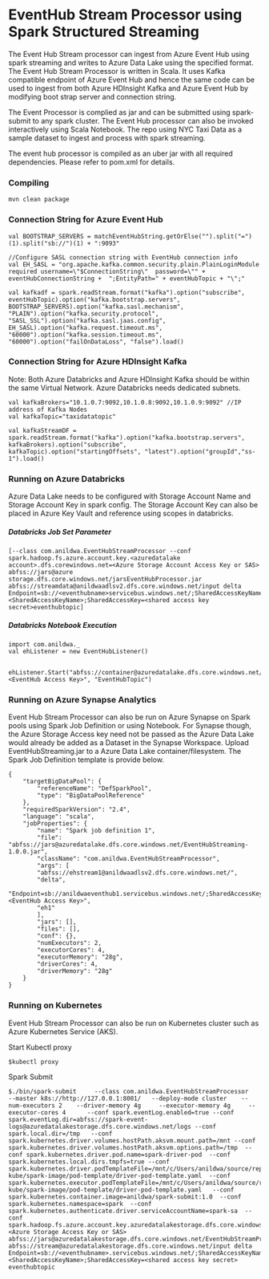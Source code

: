 # EventHub Stream Processor using Spark Structured Streaming

The Event Hub Stream processor can ingest from Azure Event Hub using spark streaming and writes to Azure Data Lake using the specified format. 
The Event Hub Stream Processor is written in Scala. 
It uses Kafka compatible endpoint of Azure Event Hub and hence the same code can be used to ingest from both Azure HDInsight Kafka and Azure Event Hub by modifying boot strap server and connection string.  

The Event Processor is complied as jar and can be submitted using spark-submit to any spark cluster. The Event Hub processor can also be invoked interactively using Scala Notebook.
The repo using NYC Taxi Data as a sample dataset to ingest and process with spark streaming. 



The event hub processor is compiled as an uber jar with all required dependencies. Please refer to pom.xml for details.  

### Compiling

    mvn clean package

### Connection String for Azure Event Hub

    val BOOTSTRAP_SERVERS = matchEventHubString.getOrElse("").split("=")(1).split("sb://")(1) + ":9093"
        
    //Configure SASL connection string with EventHub connection info
    val EH_SASL = "org.apache.kafka.common.security.plain.PlainLoginModule required username=\"$ConnectionString\"  password=\"" + eventHubConnectionString +  ";EntityPath=" + eventHubTopic + "\";"

    val kafkadf = spark.readStream.format("kafka").option("subscribe", eventHubTopic).option("kafka.bootstrap.servers", BOOTSTRAP_SERVERS).option("kafka.sasl.mechanism", "PLAIN").option("kafka.security.protocol", "SASL_SSL").option("kafka.sasl.jaas.config", EH_SASL).option("kafka.request.timeout.ms", "60000").option("kafka.session.timeout.ms", "60000").option("failOnDataLoss", "false").load()




### Connection String for Azure HDInsight Kafka
Note: Both Azure Databricks and Azure HDInsight Kafka should be within the same Virtual Network. Azure Databricks needs dedicated subnets. 


    val kafkaBrokers="10.1.0.7:9092,10.1.0.8:9092,10.1.0.9:9092" //IP address of Kafka Nodes 
    val kafkaTopic="taxidatatopic"

    val kafkaStreamDF = spark.readStream.format("kafka").option("kafka.bootstrap.servers", kafkaBrokers).option("subscribe", kafkaTopic).option("startingOffsets", "latest").option("groupId","ss-1").load()


### Running on Azure Databricks
Azure Data Lake needs to be configured with Storage Account Name and Storage Account Key in spark config. The Storage Account Key can also be placed in Azure Key Vault and reference using scopes in databricks. 

##### Databricks Job Set Parameter
    
    [--class com.anildwa.EventHubStreamProcessor --conf spark.hadoop.fs.azure.account.key.<azuredatalake account>.dfs.corewindows.net=<Azure Storage Account Access Key or SAS> abfss://jars@azure storage.dfs.core.windows.net/jarsEventHubProcessor.jar abfss://streamdata@anildwaadlsv2.dfs.core.windows.net/input delta Endpoint=sb://<eventhubname>servicebus.windows.net/;SharedAccessKeyName=<SharedAccessKeyName>;SharedAccessKey=<shared access key secret>eventhubtopic]

##### Databricks Notebook Execution

     
    import com.anildwa._
    val ehListener = new EventHubListener()


    ehListener.Start("abfss://container@azuredatalake.dfs.core.windows.net/","delta","Endpoint=sb://eventhubname.servicebus.windows.net/;SharedAccessKeyName=RootManageSharedAccessKey;SharedAccessKey=<EventHub Access Key>", "EventHubTopic")


### Running on Azure Synapse Analytics
Event Hub Stream Processor can also be run on Azure Synapse on Spark pools using Spark Job Definition or using Notebook.
For Synapse though, the Azure Storage Access key need not be passed as the Azure Data Lake would already be added as a Dataset in the Synapse Workspace. 
Upload EventHubStreaming.jar to a Azure Data Lake container/filesystem. 
The Spark Job Definition template is provide below. 


    {
        "targetBigDataPool": {
            "referenceName": "DefSparkPool",
            "type": "BigDataPoolReference"
        },
        "requiredSparkVersion": "2.4",
        "language": "scala",
        "jobProperties": {
            "name": "Spark job definition 1",
            "file": "abfss://jars@azuredatalake.dfs.core.windows.net/EventHubStreaming-1.0.0.jar",
            "className": "com.anildwa.EventHubStreamProcessor",
            "args": [
            "abfss://ehstream1@anildwaadlsv2.dfs.core.windows.net/",
            "delta",
            "Endpoint=sb://anildwaeventhub1.servicebus.windows.net/;SharedAccessKeyName=RootManageSharedAccessKey;SharedAccessKey=<EventHub Access Key>",
            "eh1"
            ],
            "jars": [],
            "files": [],
            "conf": {},
            "numExecutors": 2,
            "executorCores": 4,
            "executorMemory": "28g",
            "driverCores": 4,
            "driverMemory": "28g"
        }
    }


### Running on Kubernetes
Event Hub Stream Processor can also be run on Kubernetes cluster such as Azure Kubernetes Service (AKS).


Start Kubectl proxy 

    $kubectl proxy


Spark Submit

    $./bin/spark-submit     --class com.anildwa.EventHubStreamProcessor    --master k8s://http://127.0.0.1:8001/   --deploy-mode cluster    --num-executors 2    --driver-memory 4g     --executor-memory 4g     --executor-cores 4      --conf spark.eventLog.enabled=true --conf spark.eventLog.dir=abfss://spark-event-logs@azuredatalakestorage.dfs.core.windows.net/logs --conf spark.local.dir=/tmp   --conf spark.kubernetes.driver.volumes.hostPath.aksvm.mount.path=/mnt --conf spark.kubernetes.driver.volumes.hostPath.aksvm.options.path=/tmp  --conf spark.kubernetes.driver.pod.name=spark-driver-pod  --conf spark.kubernetes.local.dirs.tmpfs=true --conf spark.kubernetes.driver.podTemplateFile=/mnt/c/Users/anildwa/source/repos/spark-kube/spark-image/pod-template/driver-pod-template.yaml  --conf spark.kubernetes.executor.podTemplateFile=/mnt/c/Users/anildwa/source/repos/spark-kube/spark-image/pod-template/driver-pod-template.yaml   --conf spark.kubernetes.container.image=anildwa/spark-submit:1.0  --conf spark.kubernetes.namespace=spark  --conf spark.kubernetes.authenticate.driver.serviceAccountName=spark-sa  --conf spark.hadoop.fs.azure.account.key.azuredatalakestorage.dfs.core.windows.net=<Azure Storage Access Key or SAS>   abfss://jars@azuredatalakestorage.dfs.core.windows.net/EventHubStreamProcessor.jar abfss://stream@azuredatalakestorage.dfs.core.windows.net/input delta Endpoint=sb://<eventhubname>.servicebus.windows.net/;SharedAccessKeyName=<SharedAccessKeyName>;SharedAccessKey=<shared access key secret> eventhubtopic









    
